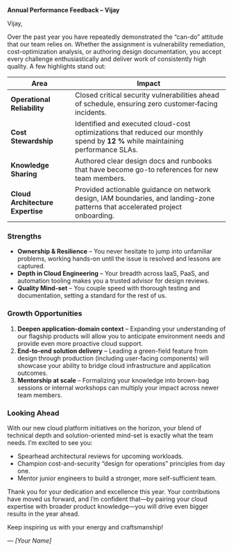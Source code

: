 **Annual Performance Feedback – Vijay**

Vijay,

Over the past year you have repeatedly demonstrated the “can-do” attitude that our team relies on. Whether the assignment is vulnerability remediation, cost-optimization analysis, or authoring design documentation, you accept every challenge enthusiastically and deliver work of consistently high quality. A few highlights stand out:

| Area                             | Impact                                                                                                                          |
| -------------------------------- | ------------------------------------------------------------------------------------------------------------------------------- |
| **Operational Reliability**      | Closed critical security vulnerabilities ahead of schedule, ensuring zero customer‐facing incidents.                            |
| **Cost Stewardship**             | Identified and executed cloud-cost optimizations that reduced our monthly spend by **12 %** while maintaining performance SLAs. |
| **Knowledge Sharing**            | Authored clear design docs and runbooks that have become go-to references for new team members.                                 |
| **Cloud Architecture Expertise** | Provided actionable guidance on network design, IAM boundaries, and landing-zone patterns that accelerated project onboarding.  |

### Strengths

* **Ownership & Resilience** – You never hesitate to jump into unfamiliar problems, working hands-on until the issue is resolved and lessons are captured.
* **Depth in Cloud Engineering** – Your breadth across IaaS, PaaS, and automation tooling makes you a trusted advisor for design reviews.
* **Quality Mind-set** – You couple speed with thorough testing and documentation, setting a standard for the rest of us.

### Growth Opportunities

1. **Deepen application-domain context** – Expanding your understanding of our flagship products will allow you to anticipate environment needs and provide even more proactive cloud support.
2. **End-to-end solution delivery** – Leading a green-field feature from design through production (including user-facing components) will showcase your ability to bridge cloud infrastructure and application outcomes.
3. **Mentorship at scale** – Formalizing your knowledge into brown-bag sessions or internal workshops can multiply your impact across newer team members.

### Looking Ahead

With our new cloud platform initiatives on the horizon, your blend of technical depth and solution-oriented mind-set is exactly what the team needs. I’m excited to see you:

* Spearhead architectural reviews for upcoming workloads.
* Champion cost-and-security “design for operations” principles from day one.
* Mentor junior engineers to build a stronger, more self-sufficient team.

Thank you for your dedication and excellence this year. Your contributions have moved us forward, and I’m confident that—by pairing your cloud expertise with broader product knowledge—you will drive even bigger results in the year ahead.

Keep inspiring us with your energy and craftsmanship!

*— \[Your Name]*
